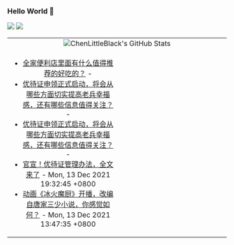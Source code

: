 ### Hello World 👋

[![](https://img.shields.io/badge/@ChenLittleBlack-1a6c81?style=flat&logo=java&logoColor=1a6c81&label=Java&colorA=ffffff)](https://www.java.com/)
[![](https://img.shields.io/badge/@ChenLittleBlack-41b883?style=flat&logo=vuedotjs&logoColor=41b883&label=Vue&colorA=ffffff)](https://cn.vuejs.org/)

<table>
<tr>
<td colspan="2" style="text-align: center;">
<img alt="ChenLittleBlack's GitHub Stats" src="https://github-readme-stats.vercel.app/api?username=ChenLittleBlack&show_icons=true&icon_color=CE1D2D&text_color=718096&bg_color=ffffff&hide_title=true" />
</td>
</tr>
<tr>
<td align="center" valign="middle">

<!-- START_SECTION:blog -->
* <a href='http://www.zhihu.com/question/24109443/answer/2270128972?utm_campaign=rss&utm_medium=rss&utm_source=rss&utm_content=title' target='_blank'>全家便利店里面有什么值得推荐的好吃的？</a> - 
* <a href='http://www.zhihu.com/question/505902300/answer/2270130139?utm_campaign=rss&utm_medium=rss&utm_source=rss&utm_content=title' target='_blank'>优待证申领正式启动，将会从哪些方面切实提高老兵幸福感，还有哪些信息值得关注？</a> - 
* <a href='http://www.zhihu.com/question/505902300/answer/2270069134?utm_campaign=rss&utm_medium=rss&utm_source=rss&utm_content=title' target='_blank'>优待证申领正式启动，将会从哪些方面切实提高老兵幸福感，还有哪些信息值得关注？</a> - 
* <a href='http://zhuanlan.zhihu.com/p/444876176?utm_campaign=rss&utm_medium=rss&utm_source=rss&utm_content=title' target='_blank'>官宣！优待证管理办法，全文来了</a> - Mon, 13 Dec 2021 19:32:45 +0800
* <a href='http://www.zhihu.com/question/499282140/answer/2266333468?utm_campaign=rss&utm_medium=rss&utm_source=rss&utm_content=title' target='_blank'>动画《冰火魔厨》开播，改编自唐家三少小说，你感觉如何？</a> - Mon, 13 Dec 2021 13:47:35 +0800
<!-- END_SECTION:blog -->

</td>
<td valign="middle" width="50%">

<!-- START_SECTION:douban -->

<!-- END_SECTION:douban -->

</td>
</tr>
</table>
